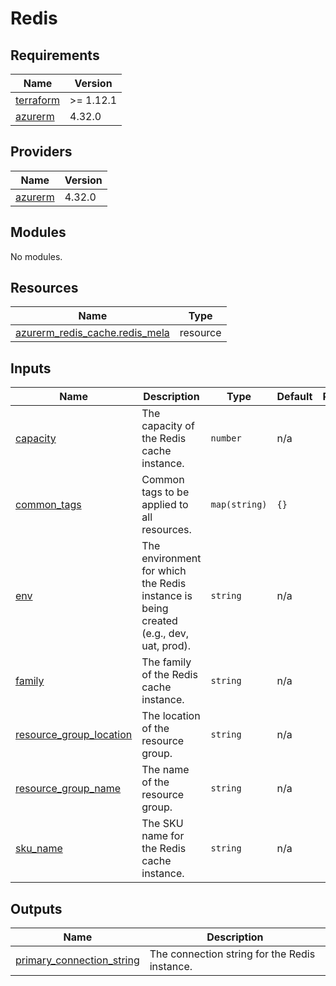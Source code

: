 # Redis

<!-- BEGIN_TF_DOCS -->
## Requirements

| Name | Version |
|------|---------|
| <a name="requirement_terraform"></a> [terraform](#requirement\_terraform) | >= 1.12.1 |
| <a name="requirement_azurerm"></a> [azurerm](#requirement\_azurerm) | 4.32.0 |

## Providers

| Name | Version |
|------|---------|
| <a name="provider_azurerm"></a> [azurerm](#provider\_azurerm) | 4.32.0 |

## Modules

No modules.

## Resources

| Name | Type |
|------|------|
| [azurerm_redis_cache.redis_mela](https://registry.terraform.io/providers/hashicorp/azurerm/4.32.0/docs/resources/redis_cache) | resource |

## Inputs

| Name | Description | Type | Default | Required |
|------|-------------|------|---------|:--------:|
| <a name="input_capacity"></a> [capacity](#input\_capacity) | The capacity of the Redis cache instance. | `number` | n/a | yes |
| <a name="input_common_tags"></a> [common\_tags](#input\_common\_tags) | Common tags to be applied to all resources. | `map(string)` | `{}` | no |
| <a name="input_env"></a> [env](#input\_env) | The environment for which the Redis instance is being created (e.g., dev, uat, prod). | `string` | n/a | yes |
| <a name="input_family"></a> [family](#input\_family) | The family of the Redis cache instance. | `string` | n/a | yes |
| <a name="input_resource_group_location"></a> [resource\_group\_location](#input\_resource\_group\_location) | The location of the resource group. | `string` | n/a | yes |
| <a name="input_resource_group_name"></a> [resource\_group\_name](#input\_resource\_group\_name) | The name of the resource group. | `string` | n/a | yes |
| <a name="input_sku_name"></a> [sku\_name](#input\_sku\_name) | The SKU name for the Redis cache instance. | `string` | n/a | yes |

## Outputs

| Name | Description |
|------|-------------|
| <a name="output_primary_connection_string"></a> [primary\_connection\_string](#output\_primary\_connection\_string) | The connection string for the Redis instance. |
<!-- END_TF_DOCS -->
